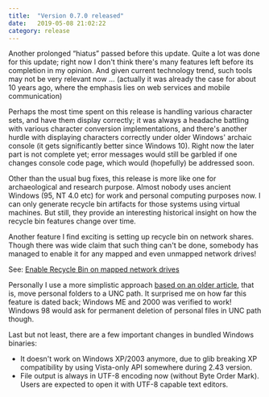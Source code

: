 ```yaml
---
title:  "Version 0.7.0 released"
date:   2019-05-08 21:02:22
category: release
---
```


Another prolonged &ldquo;hiatus&rdquo; passed before this update.
Quite a lot was done for this update; right now I don't think there's
many features left before its completion in my opinion. And given
current technology trend, such tools may not be very relevant now &hellip;
(actually it was already the case for about 10 years ago, where the
emphasis lies on web services and mobile communication)

Perhaps the most time spent on this release is handling various character
sets, and have them display correctly; it was always a headache battling
with various character conversion implementations, and there's another
hurdle with displaying characters correctly under older Windows' archaic
console (it gets significantly better since Windows 10). Right now the
later part is not complete yet; error messages would still be garbled
if one changes console code page, which would (hopefully) be addressed soon.

Other than the usual bug fixes,
this release is more like one for archaeological and research purpose.
Almost nobody uses ancient Windows (95, NT 4.0 etc) for work and personal
computing purposes now. I can only generate recycle bin artifacts for those
systems using virtual machines. But still, they provide an interesting
historical insight on how the recycle bin features change over time.

Another feature I find exciting is setting up recycle bin on network shares.
Though there was wide claim that such thing can't be done, somebody has
managed to enable it for any mapped and even unmapped network drives!

See: [Enable Recycle Bin on mapped network drives][1]

[1]: https://social.technet.microsoft.com/Forums/windows/en-US/a349801f-398f-4139-8e8b-b0a92f599e2b/enable-recycle-bin-on-mapped-network-drives?forum=w8itpronetworking

Personally I use a more simplistic approach [based on an older article][2],
that is, move personal folders to a UNC path. It surprised me on how far
this feature is dated back; Windows ME and 2000 was verified to work!
Windows 98 would ask for permanent deletion of personal files in UNC path
though.

[2]: https://forums.mydigitallife.net/threads/tip-network-recycle-bin.16974/

Last but not least, there are a few important changes in bundled Windows
binaries:
* It doesn't work on Windows XP/2003 anymore, due to glib breaking
XP compatibility by using Vista-only API somewhere during 2.43 version.
* File output is always in UTF-8 encoding now (without Byte Order Mark).
Users are expected to open it with UTF-8 capable text editors.

